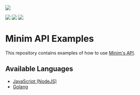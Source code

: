 ![](https://www.minim.com/hs-fs/hubfs/minim-logo-colorful.png?width=360&name=minim-logo-colorful.png)

![](https://img.shields.io/badge/Version-1.0.0-00A4B2) ![](https://img.shields.io/badge/API%20Version-0.9.0-FF517D) ![](https://img.shields.io/badge/License-Apache%202-00a4b2)

# Minim API Examples

This repository contains examples of how to use [Minim's API](https://my.minim.co/api_doc).


## Available Languages

- [JavaScript (NodeJS)](js)
- [Golang](go)
